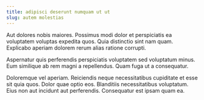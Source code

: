 ```yaml
---
title: adipisci deserunt numquam ut ut
slug: autem molestias
---
```


Aut dolores nobis maiores. Possimus modi dolor et perspiciatis ea voluptatem voluptas expedita quos. Quia distinctio sint nam quam. Explicabo aperiam dolorem rerum alias ratione corrupti.

Aspernatur quis perferendis perspiciatis voluptatem sed voluptatum minus. Eum similique ab rem magni a repellendus. Quam fuga ut a consequatur.

Doloremque vel aperiam. Reiciendis neque necessitatibus cupiditate et esse sit quia quos. Dolor quae optio eos. Blanditiis necessitatibus voluptatum. Eius non aut incidunt aut perferendis. Consequatur est ipsam quam ea.
